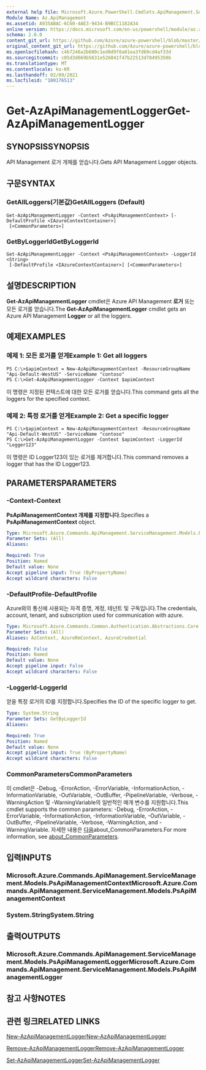 ```yaml
---
external help file: Microsoft.Azure.PowerShell.Cmdlets.ApiManagement.ServiceManagement.dll-Help.xml
Module Name: Az.ApiManagement
ms.assetid: A935ABAC-6C60-4AE3-9434-B9BCC1182A34
online version: https://docs.microsoft.com/en-us/powershell/module/az.apimanagement/get-azapimanagementlogger
schema: 2.0.0
content_git_url: https://github.com/Azure/azure-powershell/blob/master/src/ApiManagement/ApiManagement/help/Get-AzApiManagementLogger.md
original_content_git_url: https://github.com/Azure/azure-powershell/blob/master/src/ApiManagement/ApiManagement/help/Get-AzApiManagementLogger.md
ms.openlocfilehash: c4b7246a2b600c1ed0d9f8a01ea3fd69cd4af33d
ms.sourcegitcommit: c05d3d669b5631e526841f47b22513d78495350b
ms.translationtype: MT
ms.contentlocale: ko-KR
ms.lasthandoff: 02/09/2021
ms.locfileid: "100176513"
---
```

# <span data-ttu-id="bdb7c-101">Get-AzApiManagementLogger</span><span class="sxs-lookup"><span data-stu-id="bdb7c-101">Get-AzApiManagementLogger</span></span>

## <span data-ttu-id="bdb7c-102">SYNOPSIS</span><span class="sxs-lookup"><span data-stu-id="bdb7c-102">SYNOPSIS</span></span>
<span data-ttu-id="bdb7c-103">API Management 로거 개체를 얻습니다.</span><span class="sxs-lookup"><span data-stu-id="bdb7c-103">Gets API Management Logger objects.</span></span>

## <span data-ttu-id="bdb7c-104">구문</span><span class="sxs-lookup"><span data-stu-id="bdb7c-104">SYNTAX</span></span>

### <span data-ttu-id="bdb7c-105">GetAllLoggers(기본값)</span><span class="sxs-lookup"><span data-stu-id="bdb7c-105">GetAllLoggers (Default)</span></span>
```
Get-AzApiManagementLogger -Context <PsApiManagementContext> [-DefaultProfile <IAzureContextContainer>]
 [<CommonParameters>]
```

### <span data-ttu-id="bdb7c-106">GetByLoggerId</span><span class="sxs-lookup"><span data-stu-id="bdb7c-106">GetByLoggerId</span></span>
```
Get-AzApiManagementLogger -Context <PsApiManagementContext> -LoggerId <String>
 [-DefaultProfile <IAzureContextContainer>] [<CommonParameters>]
```

## <span data-ttu-id="bdb7c-107">설명</span><span class="sxs-lookup"><span data-stu-id="bdb7c-107">DESCRIPTION</span></span>
<span data-ttu-id="bdb7c-108">**Get-AzApiManagementLogger** cmdlet은 Azure API Management **로거** 또는 모든 로거를 얻습니다.</span><span class="sxs-lookup"><span data-stu-id="bdb7c-108">The **Get-AzApiManagementLogger** cmdlet gets an Azure API Management **Logger** or all the loggers.</span></span>

## <span data-ttu-id="bdb7c-109">예제</span><span class="sxs-lookup"><span data-stu-id="bdb7c-109">EXAMPLES</span></span>

### <span data-ttu-id="bdb7c-110">예제 1: 모든 로거를 얻게</span><span class="sxs-lookup"><span data-stu-id="bdb7c-110">Example 1: Get all loggers</span></span>
```
PS C:\>$apimContext = New-AzApiManagementContext -ResourceGroupName "Api-Default-WestUS" -ServiceName "contoso"
PS C:\>Get-AzApiManagementLogger -Context $apimContext
```

<span data-ttu-id="bdb7c-111">이 명령은 지정된 컨텍스트에 대한 모든 로거를 얻습니다.</span><span class="sxs-lookup"><span data-stu-id="bdb7c-111">This command gets all the loggers for the specified context.</span></span>

### <span data-ttu-id="bdb7c-112">예제 2: 특정 로거를 얻게</span><span class="sxs-lookup"><span data-stu-id="bdb7c-112">Example 2: Get a specific logger</span></span>
```
PS C:\>$apimContext = New-AzApiManagementContext -ResourceGroupName "Api-Default-WestUS" -ServiceName "contoso"
PS C:\>Get-AzApiManagementLogger -Context $apimContext -LoggerId "Logger123"
```

<span data-ttu-id="bdb7c-113">이 명령은 ID Logger123이 있는 로거를 제거합니다.</span><span class="sxs-lookup"><span data-stu-id="bdb7c-113">This command removes a logger that has the ID Logger123.</span></span>

## <span data-ttu-id="bdb7c-114">PARAMETERS</span><span class="sxs-lookup"><span data-stu-id="bdb7c-114">PARAMETERS</span></span>

### <span data-ttu-id="bdb7c-115">-Context</span><span class="sxs-lookup"><span data-stu-id="bdb7c-115">-Context</span></span>
<span data-ttu-id="bdb7c-116">**PsApiManagementContext 개체를 지정합니다.**</span><span class="sxs-lookup"><span data-stu-id="bdb7c-116">Specifies a **PsApiManagementContext** object.</span></span>

```yaml
Type: Microsoft.Azure.Commands.ApiManagement.ServiceManagement.Models.PsApiManagementContext
Parameter Sets: (All)
Aliases:

Required: True
Position: Named
Default value: None
Accept pipeline input: True (ByPropertyName)
Accept wildcard characters: False
```

### <span data-ttu-id="bdb7c-117">-DefaultProfile</span><span class="sxs-lookup"><span data-stu-id="bdb7c-117">-DefaultProfile</span></span>
<span data-ttu-id="bdb7c-118">Azure와의 통신에 사용되는 자격 증명, 계정, 테넌트 및 구독입니다.</span><span class="sxs-lookup"><span data-stu-id="bdb7c-118">The credentials, account, tenant, and subscription used for communication with azure.</span></span>

```yaml
Type: Microsoft.Azure.Commands.Common.Authentication.Abstractions.Core.IAzureContextContainer
Parameter Sets: (All)
Aliases: AzContext, AzureRmContext, AzureCredential

Required: False
Position: Named
Default value: None
Accept pipeline input: False
Accept wildcard characters: False
```

### <span data-ttu-id="bdb7c-119">-LoggerId</span><span class="sxs-lookup"><span data-stu-id="bdb7c-119">-LoggerId</span></span>
<span data-ttu-id="bdb7c-120">얻을 특정 로거의 ID를 지정합니다.</span><span class="sxs-lookup"><span data-stu-id="bdb7c-120">Specifies the ID of the specific logger to get.</span></span>

```yaml
Type: System.String
Parameter Sets: GetByLoggerId
Aliases:

Required: True
Position: Named
Default value: None
Accept pipeline input: True (ByPropertyName)
Accept wildcard characters: False
```

### <span data-ttu-id="bdb7c-121">CommonParameters</span><span class="sxs-lookup"><span data-stu-id="bdb7c-121">CommonParameters</span></span>
<span data-ttu-id="bdb7c-122">이 cmdlet은 -Debug, -ErrorAction, -ErrorVariable, -InformationAction, -InformationVariable, -OutVariable, -OutBuffer, -PipelineVariable, -Verbose, -WarningAction 및 -WarningVariable의 일반적인 매개 변수를 지원합니다.</span><span class="sxs-lookup"><span data-stu-id="bdb7c-122">This cmdlet supports the common parameters: -Debug, -ErrorAction, -ErrorVariable, -InformationAction, -InformationVariable, -OutVariable, -OutBuffer, -PipelineVariable, -Verbose, -WarningAction, and -WarningVariable.</span></span> <span data-ttu-id="bdb7c-123">자세한 내용은 [다음](http://go.microsoft.com/fwlink/?LinkID=113216)about_CommonParameters.</span><span class="sxs-lookup"><span data-stu-id="bdb7c-123">For more information, see [about_CommonParameters](http://go.microsoft.com/fwlink/?LinkID=113216).</span></span>

## <span data-ttu-id="bdb7c-124">입력</span><span class="sxs-lookup"><span data-stu-id="bdb7c-124">INPUTS</span></span>

### <span data-ttu-id="bdb7c-125">Microsoft.Azure.Commands.ApiManagement.ServiceManagement.Models.PsApiManagementContext</span><span class="sxs-lookup"><span data-stu-id="bdb7c-125">Microsoft.Azure.Commands.ApiManagement.ServiceManagement.Models.PsApiManagementContext</span></span>

### <span data-ttu-id="bdb7c-126">System.String</span><span class="sxs-lookup"><span data-stu-id="bdb7c-126">System.String</span></span>

## <span data-ttu-id="bdb7c-127">출력</span><span class="sxs-lookup"><span data-stu-id="bdb7c-127">OUTPUTS</span></span>

### <span data-ttu-id="bdb7c-128">Microsoft.Azure.Commands.ApiManagement.ServiceManagement.Models.PsApiManagementLogger</span><span class="sxs-lookup"><span data-stu-id="bdb7c-128">Microsoft.Azure.Commands.ApiManagement.ServiceManagement.Models.PsApiManagementLogger</span></span>

## <span data-ttu-id="bdb7c-129">참고 사항</span><span class="sxs-lookup"><span data-stu-id="bdb7c-129">NOTES</span></span>

## <span data-ttu-id="bdb7c-130">관련 링크</span><span class="sxs-lookup"><span data-stu-id="bdb7c-130">RELATED LINKS</span></span>

[<span data-ttu-id="bdb7c-131">New-AzApiManagementLogger</span><span class="sxs-lookup"><span data-stu-id="bdb7c-131">New-AzApiManagementLogger</span></span>](./New-AzApiManagementLogger.md)

[<span data-ttu-id="bdb7c-132">Remove-AzApiManagementLogger</span><span class="sxs-lookup"><span data-stu-id="bdb7c-132">Remove-AzApiManagementLogger</span></span>](./Remove-AzApiManagementLogger.md)

[<span data-ttu-id="bdb7c-133">Set-AzApiManagementLogger</span><span class="sxs-lookup"><span data-stu-id="bdb7c-133">Set-AzApiManagementLogger</span></span>](./Set-AzApiManagementLogger.md)


